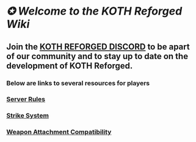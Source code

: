 # **_✪ Welcome to the KOTH Reforged Wiki_**

## Join the [KOTH REFORGED DISCORD](https://discord.kothreforged.com/) to be apart of our community and to stay up to date on the development of KOTH Reforged.

### Below are links to several resources for players

### [Server Rules](Pages/Rules)

### [Strike System](https://github.com/JustCue/KOTH-Reforged/wiki/Strike-System)

### [Weapon Attachment Compatibility](https://github.com/JustCue/KOTH-Reforged/wiki/Weapon-attachment-compatability)
